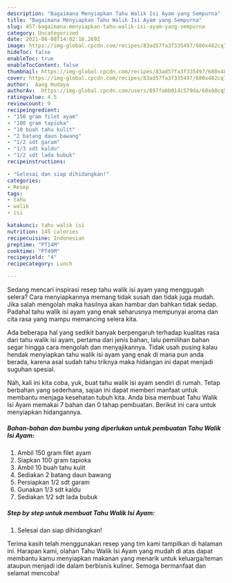 ```yaml
---
description: "Bagaimana Menyiapkan Tahu Walik Isi Ayam yang Sempurna"
title: "Bagaimana Menyiapkan Tahu Walik Isi Ayam yang Sempurna"
slug: 457-bagaimana-menyiapkan-tahu-walik-isi-ayam-yang-sempurna
category: Uncategorized
date: 2021-06-08T14:02:16.269Z
image: https://img-global.cpcdn.com/recipes/83ad57fa3f335497/680x482cq70/tahu-walik-isi-ayam-foto-resep-utama.jpg
hideToc: false
enableToc: true
enableTocContent: false
thumbnail: https://img-global.cpcdn.com/recipes/83ad57fa3f335497/680x482cq70/tahu-walik-isi-ayam-foto-resep-utama.jpg
cover: https://img-global.cpcdn.com/recipes/83ad57fa3f335497/680x482cq70/tahu-walik-isi-ayam-foto-resep-utama.jpg
author:  Aang Hudaya
authorAv:  https://img-global.cpcdn.com/users/897fa6b014c579da/60x60cq50/avatar.jpg
ratingvalue: 4.5
reviewcount: 9
recipeingredient:
- "150 gram filet ayam"
- "100 gram tapioka"
- "10 buah tahu kulit"
- "2 batang daun bawang"
- "1/2 sdt garam"
- "1/3 sdt kaldu"
- "1/2 sdt lada bubuk"
recipeinstructions:

- "Selesai dan siap dihidangkan!"
categories:
- Resep
tags:
- tahu
- walik
- isi

katakunci: tahu walik isi 
nutrition: 145 calories
recipecuisine: Indonesian
preptime: "PT14M"
cooktime: "PT49M"
recipeyield: "4"
recipecategory: Lunch

---
```



Sedang mencari inspirasi resep tahu walik isi ayam yang menggugah selera? Cara menyiapkannya memang tidak susah dan tidak juga mudah. Jika salah mengolah maka hasilnya akan hambar dan bahkan tidak sedap. Padahal tahu walik isi ayam yang enak seharusnya mempunyai aroma dan cita rasa yang mampu memancing selera kita.




Ada beberapa hal yang sedikit banyak berpengaruh terhadap kualitas rasa dari tahu walik isi ayam, pertama dari jenis bahan, lalu pemilihan bahan segar hingga cara mengolah dan menyajikannya. Tidak usah pusing kalau hendak menyiapkan tahu walik isi ayam yang enak di mana pun anda berada, karena asal sudah tahu triknya maka hidangan ini dapat menjadi suguhan spesial.


Nah, kali ini kita coba, yuk, buat tahu walik isi ayam sendiri di rumah. Tetap berbahan yang sederhana, sajian ini dapat memberi manfaat untuk membantu menjaga kesehatan tubuh kita. Anda bisa membuat Tahu Walik Isi Ayam memakai 7 bahan dan 0 tahap pembuatan. Berikut ini cara untuk menyiapkan hidangannya.

<!--inarticleads1-->

##### Bahan-bahan dan bumbu yang diperlukan untuk pembuatan Tahu Walik Isi Ayam:

1. Ambil 150 gram filet ayam
1. Siapkan 100 gram tapioka
1. Ambil 10 buah tahu kulit
1. Sediakan 2 batang daun bawang
1. Persiapkan 1/2 sdt garam
1. Gunakan 1/3 sdt kaldu
1. Sediakan 1/2 sdt lada bubuk




<!--inarticleads2-->

##### Step by step untuk membuat Tahu Walik Isi Ayam:


1. Selesai dan siap dihidangkan!



Terima kasih telah menggunakan resep yang tim kami tampilkan di halaman ini. Harapan kami, olahan Tahu Walik Isi Ayam yang mudah di atas dapat membantu kamu menyiapkan makanan yang menarik untuk keluarga/teman ataupun menjadi ide dalam berbisnis kuliner. Semoga bermanfaat dan selamat mencoba!
